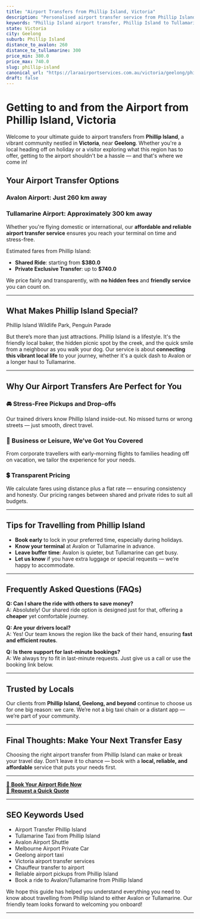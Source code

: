 ```yaml
---
title: "Airport Transfers from Phillip Island, Victoria"
description: "Personalised airport transfer service from Phillip Island to Avalon and Tullamarine airports. Enjoy a smooth, affordable ride with us!"
keywords: "Phillip Island airport transfer, Phillip Island to Tullamarine, Phillip Island to Avalon, airport taxi Phillip Island, private airport transfer Phillip Island, shared ride Phillip Island, Phillip Island transfers, airport shuttle Phillip Island, book Phillip Island airport taxi, affordable Phillip Island airport transfer, Phillip Island airport transfer service, airport transfer Geelong, airport transfer Melbourne, Melbourne airport taxi, airport transfers Victoria, Tullamarine airport shuttle, Avalon airport transfers, Melbourne private transfer, airport transport services Melbourne"
state: Victoria
city: Geelong
suburb: Phillip Island
distance_to_avalon: 260
distance_to_tullamarine: 300
price_min: 380.0
price_max: 740.0
slug: phillip-island
canonical_url: "https://laraairportservices.com.au/victoria/geelong/phillip-island/"
draft: false
---
```


# Getting to and from the Airport from Phillip Island, Victoria

Welcome to your ultimate guide to airport transfers from **Phillip Island**, a vibrant community nestled in **Victoria**, near **Geelong**. Whether you're a local heading off on holiday or a visitor exploring what this region has to offer, getting to the airport shouldn't be a hassle — and that's where we come in!

## Your Airport Transfer Options

### Avalon Airport: Just 260 km away  
### Tullamarine Airport: Approximately 300 km away

Whether you're flying domestic or international, our **affordable and reliable airport transfer service** ensures you reach your terminal on time and stress-free.

Estimated fares from Phillip Island:
- **Shared Ride**: starting from **$380.0**
- **Private Exclusive Transfer**: up to **$740.0**

We price fairly and transparently, with **no hidden fees** and **friendly service** you can count on.

---

## What Makes Phillip Island Special?

Phillip Island Wildlife Park, Penguin Parade

But there’s more than just attractions. Phillip Island is a lifestyle. It's the friendly local baker, the hidden picnic spot by the creek, and the quick smile from a neighbour as you walk your dog. Our service is about **connecting this vibrant local life** to your journey, whether it's a quick dash to Avalon or a longer haul to Tullamarine.

---

## Why Our Airport Transfers Are Perfect for You

### 🚘 Stress-Free Pickups and Drop-offs
Our trained drivers know Phillip Island inside-out. No missed turns or wrong streets — just smooth, direct travel.

### 💼 Business or Leisure, We’ve Got You Covered
From corporate travellers with early-morning flights to families heading off on vacation, we tailor the experience for your needs.

### 💲 Transparent Pricing
We calculate fares using distance plus a flat rate — ensuring consistency and honesty. Our pricing ranges between shared and private rides to suit all budgets.

---

## Tips for Travelling from Phillip Island

- **Book early** to lock in your preferred time, especially during holidays.
- **Know your terminal** at Avalon or Tullamarine in advance.
- **Leave buffer time**: Avalon is quieter, but Tullamarine can get busy.
- **Let us know** if you have extra luggage or special requests — we’re happy to accommodate.

---

## Frequently Asked Questions (FAQs)

**Q: Can I share the ride with others to save money?**  
A: Absolutely! Our shared ride option is designed just for that, offering a **cheaper** yet comfortable journey.

**Q: Are your drivers local?**  
A: Yes! Our team knows the region like the back of their hand, ensuring **fast and efficient routes**.

**Q: Is there support for last-minute bookings?**  
A: We always try to fit in last-minute requests. Just give us a call or use the booking link below.

---

## Trusted by Locals

Our clients from **Phillip Island, Geelong, and beyond** continue to choose us for one big reason: we care. We’re not a big taxi chain or a distant app — we’re part of your community.

---

## Final Thoughts: Make Your Next Transfer Easy

Choosing the right airport transfer from Phillip Island can make or break your travel day. Don’t leave it to chance — book with a **local, reliable, and affordable** service that puts your needs first.

---

[📅 **Book Your Airport Ride Now**](https://laraairportservices.square.site/s/appointments)  
[📧 **Request a Quick Quote**](https://laraairportservices.square.site/contact-us)

---

## SEO Keywords Used
- Airport Transfer Phillip Island
- Tullamarine Taxi from Phillip Island
- Avalon Airport Shuttle
- Melbourne Airport Private Car
- Geelong airport taxi
- Victoria airport transfer services
- Chauffeur transfer to airport
- Reliable airport pickups from Phillip Island
- Book a ride to Avalon/Tullamarine from Phillip Island

We hope this guide has helped you understand everything you need to know about travelling from Phillip Island to either Avalon or Tullamarine. Our friendly team looks forward to welcoming you onboard!

---
